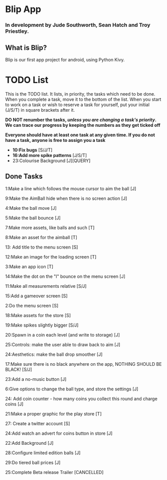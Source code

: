 # Blip App
### In development by Jude Southworth, Sean Hatch and Troy Priestley.
## What is Blip?
Blip is our first app project for android, using Python Kivy.

# TODO List
This is the TODO list. It lists, in priority, the tasks which need to be done.
When you complete a task, move it to the bottom of the list.
When you start to work on a task or wish to reserve a task for yourself, put your initial (J/S/T) in square brackets after it.

__DO NOT renumber the tasks, *unless you are changing a task's priority*. We can trace our progress by keeping the numbers as they get ticked off__

__Everyone should have at least one task at any given time. If you do not have a task, anyone is free to assign you a task__

* __10:Fix bugs__ [S/J/T]
* __16:Add more spike patterns__ [J/S/T]
* 23:Colourise Background [J][QUERY]

## Done Tasks

1:Make a line which follows the mouse cursor to aim the ball [J]

9:Make the AimBall hide when there is no screen action [J]

4:Make the ball move [J]

5:Make the ball bounce [J]

7:Make more assets, like balls and such [T]

8:Make an asset for the aimball [T]

13: Add title to the menu screen [S]

12:Make an image for the loading screen [T]

3:Make an app icon [T]

14:Make the dot on the "I" bounce on the menu screen [J]

11:Make all measurements relative [S/J]

15:Add a gameover screen [S]

2:Do the menu screen [S]

18:Make assets for the store [S]

19:Make spikes slightly bigger [S/J]

20:Spawn in a coin each level (and write to storage) [J]

25:Controls: make the user able to draw back to aim [J]

24:Aesthetics: make the ball drop smoother [J]

17:Make sure there is no black anywhere on the app, NOTHING SHOULD BE BLACK! [S/J]

23:Add a no-music button [J]

6:Give options to change the ball type, and store the settings [J]

24: Add coin counter - how many coins you collect this round and charge coins [J]

21:Make a proper graphic for the play store [T]

27: Create a twitter account [S]

24:Add watch an advert for coins button in store [J]

22:Add Background [J]

28:Configure limited edition balls [J]

29:Do tiered ball prices [J]

25:Complete Beta release Trailer [CANCELLED]
